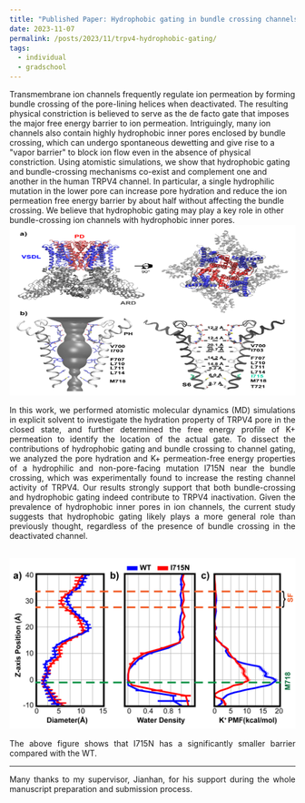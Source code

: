 ```yaml
---
title: "Published Paper: Hydrophobic gating in bundle crossing channels"
date: 2023-11-07
permalink: /posts/2023/11/trpv4-hydrophobic-gating/
tags:
  - individual
  - gradschool
---
```


Transmembrane ion channels frequently regulate ion permeation by forming bundle crossing of the pore-lining helices when deactivated. The resulting physical constriction is believed to serve as the de facto gate that imposes the major free energy barrier to ion permeation. Intriguingly, many ion channels also contain highly hydrophobic inner pores enclosed by bundle crossing, which can undergo spontaneous dewetting and give rise to a "vapor barrier" to block ion flow even in the absence of physical constriction. Using atomistic simulations, we show that hydrophobic gating and bundle-crossing mechanisms co-exist and complement one and another in the human TRPV4 channel. In particular, a single hydrophilic mutation in the lower pore can increase pore hydration and reduce the ion permeation free energy barrier by about half without affecting the bundle crossing. We believe that hydrophobic gating may play a key role in other bundle-crossing ion channels with hydrophobic inner pores.
<br/><a href="/posts/2023/11/trpv4-hydrophobic-gating/" class="image" id="trpv4-hydrophobic-gating"><img src="/images/trpv4-hydrophobic-gating.png" height="300" width="700"/></a><br>

<p align="justify">
In this work, we performed atomistic molecular dynamics (MD) simulations in explicit solvent to investigate the hydration property of TRPV4 pore in the closed state, and further determined the free energy profile of K+ permeation to identify the location of the actual gate. To dissect the contributions of hydrophobic gating and bundle crossing to channel gating, we analyzed the pore hydration and K+ permeation-free energy properties of a hydrophilic and non-pore-facing mutation I715N near the bundle crossing, which was experimentally found to increase the resting channel activity of TRPV4. Our results strongly support that both bundle-crossing and hydrophobic gating indeed contribute to TRPV4 inactivation. Given the prevalence of hydrophobic inner pores in ion channels, the current study suggests that hydrophobic gating likely plays a more general role than previously thought, regardless of the presence of bundle crossing in the deactivated channel.
</p>

<br/><a href="/posts/2023/11/trpv4-hydrophobic-gating/" class="image" id="trpv4-hydrophobic-gating-2"><img src="/images/trpv4-hydrophobic-gating-2.png" height="300" width="700"/></a><br>

<p align="justify">
  The above figure shows that I715N has a significantly smaller barrier compared with the WT. 
</p>
<hr>
<p align="justify">
Many thanks to my supervisor, Jianhan, for his support during the whole manuscript preparation and submission process.
</p>